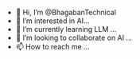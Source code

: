 - 👋 Hi, I’m @BhagabanTechnical
- 👀 I’m interested in AI...
- 🌱 I’m currently learning LLM ...
- 💞️ I’m looking to collaborate on AI ...
- 📫 How to reach me ...

<!---
BhagabanTechnical/BhagabanTechnical is a ✨ special ✨ repository because its `README.md` (this file) appears on your GitHub profile.
You can click the Preview link to take a look at your changes.
--->
